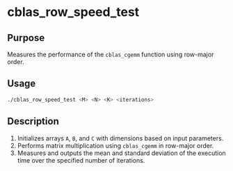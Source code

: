# cblas_row_speed_test

## Purpose
Measures the performance of the `cblas_cgemm` function using row-major order.

## Usage
```sh
./cblas_row_speed_test <M> <N> <K> <iterations>
```

## Description
1. Initializes arrays `A`, `B`, and `C` with dimensions based on input parameters.
2. Performs matrix multiplication using `cblas_cgemm` in row-major order.
3. Measures and outputs the mean and standard deviation of the execution time over the specified number of iterations.
